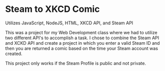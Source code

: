 # Steam to XKCD Comic
 Utilizes JavaScript, NodeJS, HTML, XKCD API, and Steam API

This was a project for my Web Development class where we had to utilize two different API's to accomplish a task. I chose to combine the Steam API and XCKD API and create a project in which you enter a valid Steam ID and then you are returned a comic based on the time your Steam account was created. 

This project only works if the Steam Profile is public and not private.
